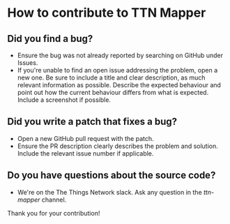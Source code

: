 # How to contribute to TTN Mapper

## Did you find a bug?
* Ensure the bug was not already reported by searching on GitHub under Issues.
* If you're unable to find an open issue addressing the problem, open a new one.
Be sure to include a title and clear description, as much relevant information
as possible. Describe the expected behaviour and point out how the current behaviour
differs from what is expected. Include a screenshot if possible.

## Did you write a patch that fixes a bug?
* Open a new GitHub pull request with the patch.
* Ensure the PR description clearly describes the problem and solution. Include the relevant issue number if applicable.

## Do you have questions about the source code?
* We're on the The Things Network slack. Ask any question in the *ttn-mapper* channel.

Thank you for your contribution!
